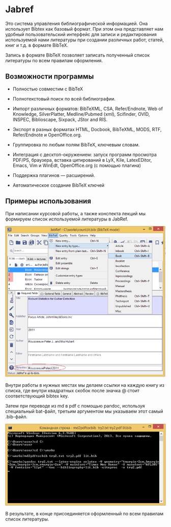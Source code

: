 ﻿# Jabref

Это система управления библиографической информацией. Она использует Bibtex как
базовый формат. При этом она представляет нам удобный пользовательский интерфейс
для записи и редактирования используемой нами литературы при создании различных
работ, статей, книг и т.д. в формате BibTeX. 

Запись в формате BibTeX позволяет записать полученный список литературы по всем правилам оформления.

## Возможности программы

- Полностью совместим с BibTeX

- Полнотекстовый поиск по всей библиографии.

- Импорт различных форматов: BibTeXML, CSA, Refer/Endnote, Web of Knowledge, SilverPlatter, Medline/Pubmed (xml), Scifinder, OVID, INSPEC, Biblioscape, Sixpack, JStor and RIS.

- Экспорт в разных форматах HTML, Docbook, BibTeXML, MODS, RTF, Refer/Endnote и OpenOffice.org.

- Группировка по любым полям BibTeX, ключевым словам.

- Интеграция с десктоп-окружением: запуск программ просмотра PDF/PS, браузера, вставка цитирований в LyX, Kile, LatexEDitor, Emacs, Vim и WinEdt, OpenOffice.org (с помощью плагина)

- Поддержка плагинов — расширений.

- Автоматическое создание BibTeX ключей

## Примеры использования

При написании курсовой работы, а также конспекта лекций мы формируем список используемой литературы в JabRef.

![Создание списка литературы](JabReflist.png)

Внутри работы в нужных местах мы делаем ссылки на каждую книгу из списка, где внутри квадратных скобок
после значка \@ стоит соответствующий bibtex key. 

Затем при переводе из md в pdf с помощью pandoc, используя специальный bat-файл, третьим аргументом мы указываем этот самый .bib-файл.

![Перевод файла со списком литературы](cmdbib.png)

В результате, в конце присоединяется оформленный по всем правилам список литературы.